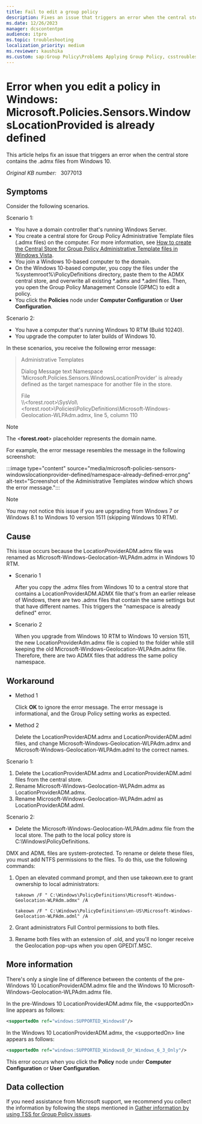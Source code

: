 ```yaml
---
title: Fail to edit a group policy
description: Fixes an issue that triggers an error when the central store contains the .admx files from Windows 10.
ms.date: 12/26/2023
manager: dcscontentpm
audience: itpro
ms.topic: troubleshooting
localization_priority: medium
ms.reviewer: kaushika
ms.custom: sap:Group Policy\Problems Applying Group Policy, csstroubleshoot
---
```

# Error when you edit a policy in Windows: Microsoft.Policies.Sensors.WindowsLocationProvided is already defined

This article helps fix an issue that triggers an error when the central store contains the .admx files from Windows 10.

_Original KB number:_ &nbsp; 3077013

## Symptoms

Consider the following scenarios.

Scenario 1:

- You have a domain controller that's running Windows Server.
- You create a central store for Group Policy Administrative Template files (.admx files) on the computer. For more information, see [How to create the Central Store for Group Policy Administrative Template files in Windows Vista](create-central-store-domain-controller.md).
- You join a Windows 10-based computer to the domain.
- On the Windows 10-based computer, you copy the files under the %systemroot%\PolicyDefinitions directory, paste them to the ADMX central store, and overwrite all existing *.admx and *.adml files. Then, you open the Group Policy Management Console (GPMC) to edit a policy.
- You click the **Policies**  node under **Computer Configuration** or **User Configuration**.

Scenario 2:

- You have a computer that's running Windows 10 RTM (Build 10240).
- You upgrade the computer to later builds of Windows 10.

In these scenarios, you receive the following error message:

> Administrative Templates
>
> Dialog Message text
Namespace 'Microsoft.Policies.Sensors.WindowsLocationProvider' is already defined as the target namespace for another file in the store.
>
> File  
\\\\<forest.root>\SysVol\\<forest.root>\Policies\PolicyDefinitions\Microsoft-Windows-Geolocation-WLPAdm.admx, line 5, column 110

> [!NOTE]
> The <**forest.root**> placeholder represents the domain name.

For example, the error message resembles the message in the following screenshot:

:::image type="content" source="media/microsoft-policies-sensors-windowslocationprovider-defined/namespace-already-defined-error.png" alt-text="Screenshot of the Administrative Templates window which shows the error message.":::

> [!NOTE]
> You may not notice this issue if you are upgrading from Windows 7 or Windows 8.1 to Windows 10 version 1511 (skipping Windows 10 RTM).

## Cause

This issue occurs because the LocationProviderADM.admx file was renamed as Microsoft-Windows-Geolocation-WLPAdm.admx in Windows 10 RTM.

- Scenario 1

    After you copy the .admx files from Windows 10 to a central store that contains a LocationProviderADM.ADMX file that's from an earlier release of Windows, there are two .admx files that contain the same settings but that have different names. This triggers the "namespace is already defined" error.

- Scenario 2

    When you upgrade from Windows 10 RTM to Windows 10 version 1511, the new LocationProviderAdm.admx file is copied to the folder while still keeping the old Microsoft-Windows-Geolocation-WLPAdm.admx file. Therefore, there are two ADMX files that address the same policy namespace.

## Workaround

- Method 1

    Click **OK** to ignore the error message. The error message is informational, and the Group Policy setting works as expected.

- Method 2

    Delete the LocationProviderADM.admx and LocationProviderADM.adml files, and change Microsoft-Windows-Geolocation-WLPAdm.admx and Microsoft-Windows-Geolocation-WLPAdm.adml to the correct names.

Scenario 1:

1. Delete the LocationProviderADM.admx and LocationProviderADM.adml files from the central store.
2. Rename Microsoft-Windows-Geolocation-WLPAdm.admx as LocationProviderADM.admx.
3. Rename Microsoft-Windows-Geolocation-WLPAdm.adml as LocationProviderADM.adml.

Scenario 2:

- Delete the Microsoft-Windows-Geolocation-WLPAdm.admx file from the local store. The path to the local policy store is C:\Windows\PolicyDefinitions.

DMX and ADML files are system-protected. To rename or delete these files, you must add NTFS permissions to the files. To do this, use the following commands:

1. Open an elevated command prompt, and then use takeown.exe to grant ownership to local administrators:

    `takeown /F " C:\Windows\PolicyDefinitions\Microsoft-Windows-Geolocation-WLPAdm.admx" /A`

    `takeown /F " C:\Windows\PolicyDefinitions\en-US\Microsoft-Windows-Geolocation-WLPAdm.adml" /A`

2. Grant administrators Full Control permissions to both files.
3. Rename both files with an extension of .old, and you'll no longer receive the Geolocation pop-ups when you open GPEDIT.MSC.

## More information

There's only a single line of difference between the contents of the pre-Windows 10 LocationProviderADM.admx file and the Windows 10 Microsoft-Windows-Geolocation-WLPAdm.admx file.

In the pre-Windows 10 LocationProviderADM.admx file, the \<supportedOn> line appears as follows:

```xml
<supportedOn ref="windows:SUPPORTED_Windows8"/>
```

In the Windows 10 LocationProviderADM.admx, the \<supportedOn> line appears as follows:

```xml
<supportedOn ref="windows:SUPPORTED_Windows8_Or_Windows_6_3_Only"/>
```

This error occurs when you click the **Policy**  node under **Computer Configuration** or **User Configuration**.

## Data collection

If you need assistance from Microsoft support, we recommend you collect the information by following the steps mentioned in [Gather information by using TSS for Group Policy issues](../../windows-client/windows-troubleshooters/gather-information-using-tss-group-policy.md).
